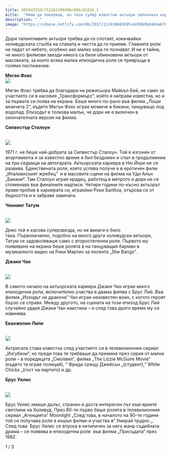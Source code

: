 ```yaml
---
title: 6929d233dc752262309496c966c01016_t
mitle:  "Няма да повярваш, но тези супер известни актьори започнаха кариерата си като статисти.. Виж ги!"
description: " "
image: "https://cdnone.netlify.com/db/2017/12/630882695cde50b9bd4daabf69dc92ab.jpg"
---
```


<p>   </p><p>Дори талантливите актьори трябва да се спотаят, изкачвайки холивудската стълба на славата и честта да ги приеме. Главните роли не падат от небето, особено ако малко хора ги познават. И не е тайна, че много филмови звезди някога са били обикновени актьори от масовката, за които всяка малка епизодична роля се превръща в голямо постижение.</p> <p><b>Меган Фокс</b>  <br/><img src="https://cdnone.netlify.com/db/2017/12/630882695cde50b9bd4daabf69dc92ab.jpg"/><br/></p> <p>Меган Фокс трябва да благодари на режисьора Майкъл Бей, не само за участието си в касовия „Трансформърс“, който я направи известна, но и за първата си поява на екрана. Беше много по-рано във филма „Лоши момчета 2“, където Мегън Фокс играе момиче в бикини, танцуващо под водопад. Епизодът е толкова малък, че дори не е включен в окончателната версия на филма.</p> <p><b>Силвестър Сталоун</b></p> <p> <br/><img src="https://cdnone.netlify.com/db/2017/12/d51f0ec266c72bd92e3fc6c596ee4995.jpg"/><br/></p> <p>1971 г. не беше най-добрата за Силвестър Сталоун. Той е изгонен от апартамента и за известно време е бил бездомен и спал в продължение на три седмици на автогарата. Актьорската кариера в Ню Йорк не се развива. Единствената роля, която успява получи е в еротичен филм „Италианският жребец“  и в масовите сцени на филма на Уди Алън „Банани“. Там Сталоун играе крадец, работещ в метрото и дори не се споменава във финалните надписи. Четири години по-късно актьорът прави пробив в кариерата си, играейки Роки Балбоа, отърсва се от бедността и я забравя завинаги.</p> <p><b>Ченнинг Татум</b></p> <p> <br/><img src="https://cdnone.netlify.com/db/2017/12/ec3d2460af7e6c1cfc5b64dbef4c3cf9.jpg"/><br/> </p><p>Днес той е касова суперзвезда, но не винаги е било така. Първоначално, подобно на много други холивудски актьори, Татум се задоволяваше само с второстепенни роли. Първото му появяване на екрана беше ролята в на танцуващия барман в музикалното видео на Рики Мартин за песента „She Bangs“.</p><p></p>    <div id="SC_TBlock_456377" class="SC_TBlock"> </div><p></p><p></p> <p><b>Джаки Чан</b></p> <p> <br/><img src="https://cdnone.netlify.com/db/2017/12/cd7b38dcb44a725c6765aee53bbd6cf5.jpg"/><br/></p> <p>В самото начало на актьорската кариера Джаки Чан играе много епизодични роли, включително участва в двама филма с Брус Лий. Във филма „Изходът на дракона“ Чан играе неизвестен воин, с когото героят бързо се справя. Между другото, на сцената на този епизод Брус Лий случайно ударя Джаки Чан наистина – и след това дълго време му се извинява.</p> <p><b>Еванжелин Лили</b></p> <p> <br/><img src="https://cdnone.netlify.com/db/2017/12/afc28a8af696a74483653f174e06f8fe.jpg"/><br/></p> <p>Актрисата става известна след участието си в телевизионния сериал „Изгубени“, но преди това тя трябваше да премине през серия от малки роли – в поредицата „Смолвил“, филма „The Lizzie McGuire Movie“ (където тя играе полицай), “ Фреди срещу Джейсън „(студент),“ White Chicks „(гост на партито) и др.</p> <p><b>Брус Уилис</b></p> <p> <br/><img src="https://cdnone.netlify.com/db/2017/12/0719ef9f476284c732a937678a8e1a35.jpg"/><br/></p> <p>Брус Уилис имаше дълъг, странен и доста интересен път към ярките светлини на Холивуд. През 80-те първо беше ролята в телевизионния сериал „Агенцията“ Moonlight „След това, в началото на 90-те години той се получава роли в екшън филми и участва в“ Умирай трудно „. След това  Брус Уилис се впуска в нетипичен за него жанр съдебната драма – се появява в епизодична роля  във филма „Присъдата“ през 1982.</p>  <p>    </p><div id="SC_TBlock_456377" class="SC_TBlock"> </div><p></p>             <i></i>1 / 3<i></i>         